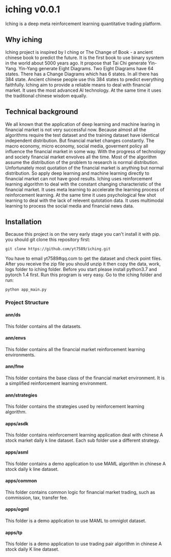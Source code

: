 # iching v0.0.1
Iching is a deep meta reinforcement learning quantitative trading platform.
## Why iching
Iching project is inspired by I ching or The Change of Book - a ancient chinese book to predict the future. It is the first book to use binary sysntem in the world about 5000 years ago. It propose that Tai Chi generate Yin-Yang. Yin-Yang generate Eight Diagrams. Two Eight Diagrams have 64 states. There has a Change Diagrams which has 6 states. In all there has 384 state. Ancient chinese people use this 384 states to predict everything faithfully.
Iching aim to provide a reliable means to deal with financial market. It uses the most advanced AI technology. At the same time it uses the traditional chinese wisdom equally.
## Technical background
We all known that the application of deep learning and machine learing in financial market is not very successful now. Because almost all the algorithms require the test dataset and the training dataset have identical independent distribution. But financial market changes constantly. The macro economy, micro economy, social media, goverment policy all influence the financial market in some way. With the progress of technology and society financial market envolves all the time. Most of the algorithm assume the distribution of the problem to research is normal distribution. Unfortunately most quotation of the financial market is anything but normal distribution. So apply deep learning and machine learning directly to financial market can not have good results.
Iching uses reinforcement learning algorithm to deal with the constant changing characteristic of the financial market. It uses meta learning to accelerate the learning process of reinforcement learning. At the same time it uses psychological few shot learning to deal with the lack of relevent qutotation data. It uses multimodal learning to process the social media and financial news data.
## Installation
Because this project is on the very early stage you can't install it with pip. you should git clone this repository first:
```
git clone https://github.com/yt7589/iching.git
```
You have to email yt7589#qq.com to get the dataset and check point files. After you receive the zip file you should unzip it then copy the data, work, logs folder to iching folder.
Before you start please install python3.7 and pytorch 1.4 first.
Run this program is very easy. Go to the iching folder and run:
```
python app_main.py
```
### Project Structure
#### ann/ds
This folder contains all the datasets.
#### ann/envs
This folder contains all the financial market reinforcement learning environments.
#### ann/fme
This folder contains the base class of the financial market environment. It is a simplified reinforcement learning environment.
#### ann/strategies
This folder contains the strategies used by reinforcement learning algorithm.
#### apps/asdk
This folder contains reinforcement learning application deal with chinese A stock market daily k line dataset. Each sub folder use a different strategy.
#### apps/asml
This folder contains a demo application to use MAML algorithm in chinese A stock daily k line dataset.
#### apps/common
This folder contains common logic for financial market trading, such as commission, tax, transfer fee.
#### apps/ogml
This folder is a demo application to use MAML to omniglot dataset.
#### apps/tp
This folder is a demo application to use trading pair algorithm in chinese A stock daily K line dataset.


